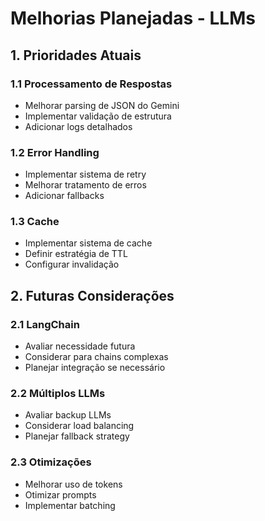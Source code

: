 # Melhorias Planejadas - LLMs

## 1. Prioridades Atuais

### 1.1 Processamento de Respostas

- Melhorar parsing de JSON do Gemini
- Implementar validação de estrutura
- Adicionar logs detalhados

### 1.2 Error Handling

- Implementar sistema de retry
- Melhorar tratamento de erros
- Adicionar fallbacks

### 1.3 Cache

- Implementar sistema de cache
- Definir estratégia de TTL
- Configurar invalidação

## 2. Futuras Considerações

### 2.1 LangChain

- Avaliar necessidade futura
- Considerar para chains complexas
- Planejar integração se necessário

### 2.2 Múltiplos LLMs

- Avaliar backup LLMs
- Considerar load balancing
- Planejar fallback strategy

### 2.3 Otimizações

- Melhorar uso de tokens
- Otimizar prompts
- Implementar batching
